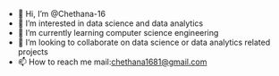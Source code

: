 - 👋 Hi, I’m @Chethana-16
- 👀 I’m interested in data science and data analytics
- 🌱 I’m currently learning computer science engineering
- 💞️ I’m looking to collaborate on data science or data analytics related projects
- 📫 How to reach me mail:chethana1681@gmail.com

<!---
Chethana-16/Chethana-16 is a ✨ special ✨ repository because its `README.md` (this file) appears on your GitHub profile.
You can click the Preview link to take a look at your changes.
--->
